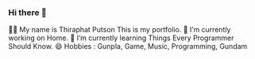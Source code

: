 ### Hi there 👋

👨‍💻 My name is Thiraphat Putson
This is my portfolio.
🔭 I’m currently working on Home.
🌱 I’m currently learning Things Every Programmer Should Know.
😄 Hobbies : Gunpla, Game, Music, Programming, Gundam


<!--
**thiraphat-ps-dev/thiraphat-ps-dev** is a ✨ _special_ ✨ repository because its `README.md` (this file) appears on your GitHub profile.

Here are some ideas to get you started:

- 🔭 I’m currently working on ...
- 🌱 I’m currently learning ...
- 👯 I’m looking to collaborate on ...
- 🤔 I’m looking for help with ...
- 💬 Ask me about ...
- 📫 How to reach me: ...
- 😄 Pronouns: ...
- ⚡ Fun fact: ...
-->
